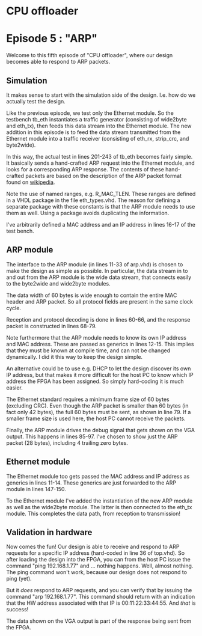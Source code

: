 # CPU offloader
# Episode 5 : "ARP"

Welcome to this fifth episode of "CPU offloader", where our design becomes able
to respond to ARP packets.

## Simulation

It makes sense to start with the simulation side of the design. I.e. how do we
actually test the design.

Like the previous episode, we test only the Ethernet module. So the testbench
tb\_eth instantiates a traffic generator (consisting of wide2byte and eth\_tx),
then feeds this data stream into the Ethernet module. The new addition in this
episode is to feed the data stream transmitted from the Ethernet module into a
traffic receiver (consisting of eth\_rx, strip\_crc, and byte2wide).

In this way, the actual test in lines 201-243 of tb\_eth becomes fairly simple.
It basically sends a hand-crafted ARP request into the Ethernet module, and
looks for a corresponding ARP response.  The contents of these hand-crafted
packets are based on the description of the ARP packet format found on
[wikipedia](https://en.wikipedia.org/wiki/Address_Resolution_Protocol).

Note the use of named ranges, e.g. R\_MAC\_TLEN. These ranges are defined in a
VHDL package in the file eth\_types.vhd. The reason for defining a separate
package with these constants is that the ARP module needs to use them as well.
Using a package avoids duplicating the information.

I've arbitrarily defined a MAC address and an IP address in lines 16-17 of the
test bench.

## ARP module

The interface to the ARP module (in lines 11-33 of arp.vhd) is chosen to make
the design as simple as possible.  In particular, the data stream in to and out
from the ARP module is the wide data stream, that connects easily to the
byte2wide and wide2byte modules.

The data width of 60 bytes is wide enough to contain the entire MAC header and
ARP packet. So all protocol fields are present in the same clock cycle.

Reception and protocol decoding is done in lines 60-66, and the response packet
is constructed in lines 68-79.

Note furthermore that the ARP module needs to know its own IP address and MAC
address. These are passed as generics in lines 12-15. This implies that they
must be known at compile time, and can not be changed dynamically. I did it
this way to keep the design simple.

An alternative could be to use e.g. DHCP to let the design discover its own IP
address, but that makes it more difficult for the host PC to know which IP
address the FPGA has been assigned. So simply hard-coding it is much easier.

The Ethernet standard requires a minimum frame size of 60 bytes (excluding
CRC).  Even though the ARP packet is smaller than 60 bytes (in fact only 42
bytes), the full 60 bytes must be sent, as shown in line 79.  If a smaller
frame size is used here, the host PC cannot receive the packets.

Finally, the ARP module drives the debug signal that gets shown on the VGA
output.  This happens in lines 85-97. I've chosen to show just the ARP packet
(28 bytes), including 4 trailing zero bytes.

## Ethernet module

The Ethernet module too gets passed the MAC address and IP address as generics
in lines 11-14.  These generics are just forwarded to the ARP module in lines
147-150.

To the Ethernet module I've added the instantiation of the new ARP module as
well as the wide2byte module. The latter is then connected to the eth\_tx
module. This completes the data path, from reception to transmission!

## Validation in hardware

Now comes the fun! Our design is able to receive and respond to ARP requests
for a specific IP address (hard-coded in line 36 of top.vhd). So after loading
the design into the FPGA, you can from the host PC issue the command "ping
192.168.1.77" and ...  nothing happens. Well, almost nothing. The ping command
won't work, because our design does not respond to ping (yet).

But it *does* respond to ARP requests, and you can verify that by issuing the
command "arp 192.168.1.77". This command should return with an indication that
the HW address associated with that IP is 00:11:22:33:44:55. And *that* is
success!

The data shown on the VGA output is part of the response being sent from the
FPGA.


